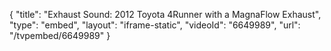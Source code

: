 {
    "title": "Exhaust Sound: 2012 Toyota 4Runner with a MagnaFlow Exhaust",
    "type": "embed",
    "layout": "iframe-static",
    "videoId": "6649989",
    "url": "\/tvpembed\/6649989"
}